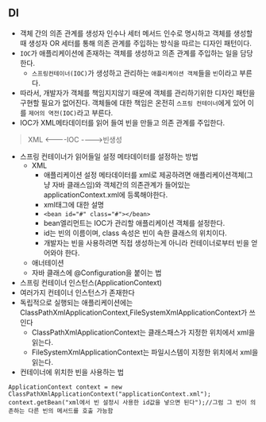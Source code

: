 
## DI
  * 객체 간의 의존 관계를 생성자 인수나 세터 메서드 인수로 명시하고 객체를 생성할 때 생성자 OR 세터를 통해 의존 관계를 주입하는 방식을 따르는 디자인 패턴이다.
  * `IOC`가 애플리케이션에 존재하는 객체를 생성하고 의존 관계를 주입하는 일을 담당한다.
    * `스프링컨테이너(IOC)`가 생성하고 관리하는 `애플리케이션 객체`들을 `빈`이라고 부른다.
  * 따라서, 개발자가 객체를 책임지지않기 때문에 객체를 관리하기위한 디자인 패턴을 구현할 필요가 없어진다. 객체들에 대한 책임은 온전히 `스프링 컨테이너`에게 있어
  이를 `제어의 역전(IOC)`라고 부른다.
  * IOC가 XML메타데이터를 읽어 들여 빈을 만들고 의존 관계를 주입한다.
  > XML <----IOC ---->빈생성

* 스프링 컨테이너가 읽어들일 설정 메타데이터를 설정하는 방법
  * XML
    * 애플리케이션 설정 메타데이터를 xml로 제공하려면 애플리케이션객체(그냥 자바 클래스임)와 객체간의 의존관계가 들어있는 applicationContext.xml에 등록해야한다.
    * xml태그에 대한 설명 
    * ```<bean id="#" class="#"></bean>```
    * bean엘리먼트는 IOC가 관리할 애플리케이션 객체를 설정한다. 
    * id는 빈의 이름이며, class 속성은 빈이 속한 클래스의 위치이다.
    * 개발자는 빈을 사용하려면 직접 생성하는게 아니라 컨테이너로부터 빈을 얻어와야 한다.
  * 애너테이션
  * 자바 클래스에 @Configuration을 붙이는 법
* 스프링 컨테이너 인스턴스(ApplicationContext)
 * 여러가지 컨테이너 인스턴스가 존재한다
 * 독립적으로 실행되는 애플리케이션에는 ClassPathXmlApplicationContext,FileSystemXmlApplicationContext가 쓰인다
   * ClassPathXmlApplicationContext는 클래스패스가 지정한 위치에서 xml을 읽는다.
   * FileSystemXmlApplicationContext는 파일시스템이 지정한 위치에서 xml을 읽는다.
 * 컨테이너에 위치한 빈을 사용하는 법
 ```
 ApplicationContext context = new ClassPathXmlApplicationContext("applicationContext.xml");
 context.getBean("xml에서 빈 설정시 사용한 id값을 넣으면 된다");//그럼 그 빈이 의존하는 다른 빈의 메서드를 호출 가능함
 ```
